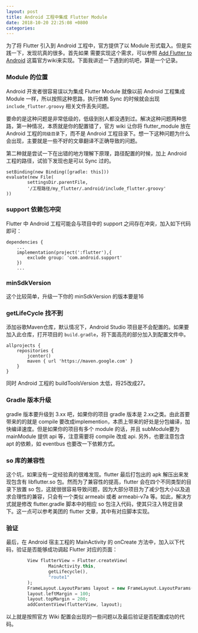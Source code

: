 ```yaml
---
layout: post
title: Android 工程中集成 Flutter Module
date: 2018-10-20 22:25:08 +0800
categories: 
---
```


为了将 Flutter 引入到 Android 工程中，官方提供了以 Module 形式载入。但是实践一下，发现坑真的很多。首先如果
需要实现这个需求，可以参照 [Add Flutter to Android](https://github.com/flutter/flutter/wiki/Add-Flutter-to-existing-apps#experiment-turn-the-flutter-project-into-a-module) 这篇官方wiki来实现。下面我讲述一下遇到的坑吧，算是一个记录。

### Module 的位置

Android 开发者很容易误以为集成 Flutter Module 就像以前 Android 工程集成 Module 一样，所以按照这种思路，执行依赖 Sync 的时候就会出现 `include_flutter.groovy` 相关文件丢失问题。

要命的是这种问题是非常低级的，低级到别人都没遇到过。解决这种问题两种思路，第一种情况，本质就是你的配置错了，官方 wiki 让你将 flutter_module 放在 Android 工程的`同级目录`下，而不是 Android 工程目录下。想一下这种问题为什么会出现，主要就是一些不好的文章翻译不正确导致的问题。

第二种就是尝试一下在出错的地方理解下原理，路径配置的时候，加上 Android 工程的路径，试验下发现也是可以 Sync 过的。

```
setBinding(new Binding([gradle: this]))                                 
evaluate(new File(                                                      
        settingsDir.parentFile,                                               
        '/工程路径/my_flutter/.android/include_flutter.groovy'                          
))
```

### support 依赖包冲突

Flutter 中 Android 工程可能会与项目中的 support 之间存在冲突，加入如下代码即可：

```
dependencies {
    ...
    implementation(project(':flutter'),{
        exclude group: 'com.android.support'
    })
    ...
```

### minSdkVersion

这个比较简单，升级一下你的 minSdkVersion 的版本要是16

### getLifeCycle 找不到

添加谷歌Maven仓库，默认情况下，Android Studio 项目是不会配置的。如果要加入此仓库，打开项目的 `build.gradle`，将下面高亮的部分加入到配置文件中。

```
allprojects {
    repositories {
        jcenter()
        maven { url 'https://maven.google.com' }
    }
}
```

同时 Android 工程的 buildToolsVersion 太低，将25改成27。

### Gradle 版本升级

gradle 版本要升级到 3.xx 吧，如果你的项目 gradle 版本是 2.xx之类。由此首要带来的的就是 compile 要改成implemention，本质上带来的好处是分包编译，加快编译速度。但是如果你的项目有多个 module 的话，并且 subModule要为 mainModule 提供 api 等，注意需要将 compile 改成 api. 另外，也要注意包含 apt 的依赖，如 eventbus 也要改一下依赖方式。

### so 库的兼容性

这个坑，如果没有一定经验真的很难发现。flutter 最后打包出的 apk 解压出来发现包含有 libflutter.so 包。然而为了兼容性的提高，flutter 会在四个不同类型的目录下放置 so 包，这就很很容易导致问题，因为大部分项目为了减少包大小以及追求合理性的兼容，只会有一个类似 armeabi 或者 armeabi-v7a 等。如此，解决方式就是修改 flutter.gradle 脚本中的相应 so 包注入代码，使其只注入特定目录下。这一点可以参考美团的 flutter 文章，其中有对应脚本实现。

### 验证

最后，在 Android 宿主工程的 MainActivity 的 onCreate 方法中，加入以下代码，验证是否能够成功调起 Flutter 对应的页面：

``` Dart
        View flutterView = Flutter.createView(
                MainActivity.this,
                getLifecycle(),
                "route1"
        );
        FrameLayout.LayoutParams layout = new FrameLayout.LayoutParams(600, 800);
        layout.leftMargin = 100;
        layout.topMargin = 200;
        addContentView(flutterView, layout);

```

以上就是按照官方 Wiki 配置会出现的一些问题以及最后验证是否配置成功的代码。
